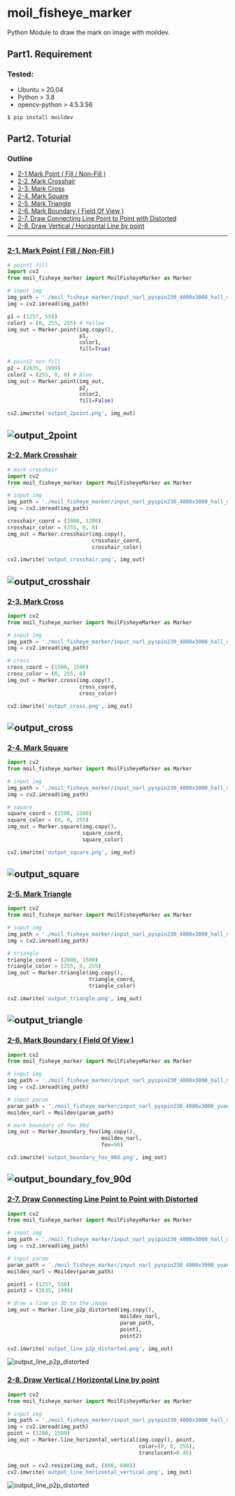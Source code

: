 # moil_fisheye_marker
Python Module to draw the mark on image with moildev.

## Part1. Requirement
### Tested:
- Ubuntu > 20.04
- Python > 3.8
- opencv-python > 4.5.3.56
```commandline
$ pip install moildev
```

## Part2. Toturial

### Outline
- [2-1 Mark Point ( Fill / Non-Fill )](#2-1-mark-point--fill--non-fill-)
- [2-2. Mark Crosshair](#2-2-mark-crosshair)
- [2-3. Mark Cross](#2-3-mark-cross)
- [2-4. Mark Square](#2-4-mark-square)
- [2-5. Mark Triangle](#2-5-mark-triangle)
- [2-6. Mark Boundary ( Field Of View )](#2-6-mark-boundary--field-of-view-)
- [2-7. Draw Connecting Line Point to Point with Distorted](#2-7-draw-connecting-line-point-to-point-with-distorted)
- [2-8. Draw Vertical / Horizontal Line by point](#2-8-draw-vertical--horizontal-line-by-point)
----

### [2-1. Mark Point ( Fill / Non-Fill )](#outline)
```python
# point1 fill
import cv2
from moil_fisheye_marker import MoilFisheyeMarker as Marker

# input img
img_path = './moil_fisheye_marker/input_narl_pyspin230_4000x3000_hall_mid.png'
img = cv2.imread(img_path)

p1 = (1257, 558)
color1 = (0, 255, 255) # Yellow
img_out = Marker.point(img.copy(), 
                       p1, 
                       color1, 
                       fill=True)

# point2 non-fill
p2 = (2635, 1999)
color2 = (255, 0, 0) # Blue
img_out = Marker.point(img_out, 
                       p2, 
                       color2, 
                       fill=False)

cv2.imwrite('output_2point.png', img_out)
```
![output_2point](./output_2point.png)
------

### [2-2. Mark Crosshair](#outline)
```python
# mark crosshair
import cv2
from moil_fisheye_marker import MoilFisheyeMarker as Marker

# input img
img_path = './moil_fisheye_marker/input_narl_pyspin230_4000x3000_hall_mid.png'
img = cv2.imread(img_path)

crosshair_coord = (2000, 1200)
crosshair_color = (255, 0, 0)
img_out = Marker.crosshair(img.copy(), 
                           crosshair_coord, 
                           crosshair_color)

cv2.imwrite('output_crosshair.png', img_out)
```
![output_crosshair](./output_crosshair.png)
------

### [2-3. Mark Cross](#outline)
```python
import cv2
from moil_fisheye_marker import MoilFisheyeMarker as Marker

# input img
img_path = './moil_fisheye_marker/input_narl_pyspin230_4000x3000_hall_mid.png'
img = cv2.imread(img_path)

# cross
cross_coord = (1500, 1500)
cross_color = (0, 255, 0)
img_out = Marker.cross(img.copy(), 
                       cross_coord, 
                       cross_color)

cv2.imwrite('output_cross.png', img_out)
```
![output_cross](./output_cross.png)
------

### [2-4. Mark Square](#outline)
```python
import cv2
from moil_fisheye_marker import MoilFisheyeMarker as Marker

# input img
img_path = './moil_fisheye_marker/input_narl_pyspin230_4000x3000_hall_mid.png'
img = cv2.imread(img_path)

# square
square_coord = (1500, 1500)
square_color = (0, 0, 255)
img_out = Marker.square(img.copy(), 
                        square_coord, 
                        square_color)

cv2.imwrite('output_square.png', img_out)
```
![output_square](./output_square.png)
------

### [2-5. Mark Triangle](#outline)
```python
import cv2
from moil_fisheye_marker import MoilFisheyeMarker as Marker

# input img
img_path = './moil_fisheye_marker/input_narl_pyspin230_4000x3000_hall_mid.png'
img = cv2.imread(img_path)

# triangle
triangle_coord = (2000, 1500)
triangle_color = (255, 0, 255)
img_out = Marker.triangle(img.copy(), 
                          triangle_coord, 
                          triangle_color)

cv2.imwrite('output_triangle.png', img_out)
```
![output_triangle](./output_triangle.png)
------

### [2-6. Mark Boundary ( Field Of View )](#outline)
```python
import cv2
from moil_fisheye_marker import MoilFisheyeMarker as Marker

# input img
img_path = './moil_fisheye_marker/input_narl_pyspin230_4000x3000_hall_mid.png'
img = cv2.imread(img_path)

# input param
param_path = './moil_fisheye_marker/input_narl_pyspin230_4000x3000_yuanman_andy.json'
moildev_narl = Moildev(param_path)

# mark boundary of fov 90d
img_out = Marker.boundary_fov(img.copy(), 
                              moildev_narl, 
                              fov=90)

cv2.imwrite('output_boundary_fov_90d.png', img_out)
```
![output_boundary_fov_90d](./output_boundary_fov_90d.png)
------

### [2-7. Draw Connecting Line Point to Point with Distorted](#outline)
```python
import cv2
from moil_fisheye_marker import MoilFisheyeMarker as Marker

# input img
img_path = './moil_fisheye_marker/input_narl_pyspin230_4000x3000_hall_mid.png'
img = cv2.imread(img_path)

# input param
param_path = './moil_fisheye_marker/input_narl_pyspin230_4000x3000_yuanman_andy.json'
moildev_narl = Moildev(param_path)

point1 = (1257, 558)
point2 = (2635, 1999)

# draw a line in 3D to the image
img_out = Marker.line_p2p_distorted(img.copy(), 
                                    moildev_narl, 
                                    param_path, 
                                    point1, 
                                    point2)

cv2.imwrite('output_line_p2p_distorted.png', img_out)
```
![output_line_p2p_distorted](./output_line_p2p_distorted.png)

### [2-8. Draw Vertical / Horizontal Line by point](#outline)
```python
import cv2
from moil_fisheye_marker import MoilFisheyeMarker as Marker

# input img
img_path = './moil_fisheye_marker/input_narl_pyspin230_4000x3000_hall_mid.png'
img = cv2.imread(img_path)
point = (1200, 1500)
img_out = Marker.line_horizontal_vertical(img.copy(), point,
                                          color=(0, 0, 255),
                                          translucent=0.45)

img_out = cv2.resize(img_out, (800, 600))
cv2.imwrite('output_line_horizontal_vertical.png', img_out)
```
![output_line_p2p_distorted](./output_line_horizontal_vertical.png)